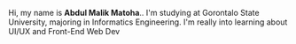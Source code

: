 Hi, my name is **Abdul Malik Matoha**.\. I'm studying at Gorontalo State University, majoring in Informatics Engineering. I'm really into learning about UI/UX and Front-End Web Dev
